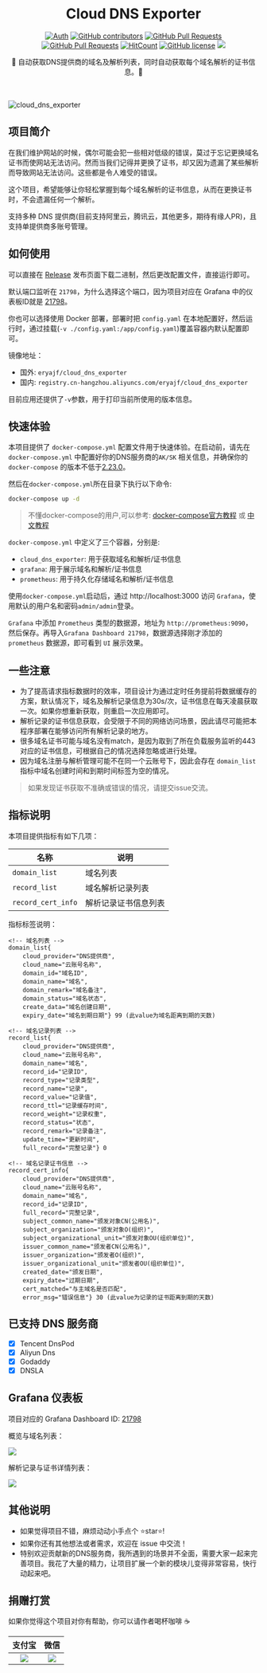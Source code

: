 <div align="center">
<h1>Cloud DNS Exporter</h1>

[![Auth](https://img.shields.io/badge/Auth-eryajf-ff69b4)](https://github.com/eryajf)
[![GitHub contributors](https://img.shields.io/github/contributors/eryajf/cloud_dns_exporter)](https://github.com/eryajf/cloud_dns_exporter/graphs/contributors)
[![GitHub Pull Requests](https://img.shields.io/github/issues-pr/eryajf/cloud_dns_exporter)](https://github.com/eryajf/cloud_dns_exporter/pulls)
[![GitHub Pull Requests](https://img.shields.io/github/stars/eryajf/cloud_dns_exporter)](https://github.com/eryajf/cloud_dns_exporter/stargazers)
[![HitCount](https://views.whatilearened.today/views/github/eryajf/cloud_dns_exporter.svg)](https://github.com/eryajf/cloud_dns_exporter)
[![GitHub license](https://img.shields.io/github/license/eryajf/cloud_dns_exporter)](https://github.com/eryajf/cloud_dns_exporter/blob/main/LICENSE)
[![](https://img.shields.io/badge/Awesome-MyStarList-c780fa?logo=Awesome-Lists)](https://github.com/eryajf/awesome-stars-eryajf#readme)

<p> 🧰 自动获取DNS提供商的域名及解析列表，同时自动获取每个域名解析的证书信息。🧰 </p>

<img src="https://cdn.jsdelivr.net/gh/eryajf/tu@main/img/image_20240420_214408.gif" width="800"  height="3">
</div><br>

![cloud_dns_exporter](https://socialify.git.ci/eryajf/cloud_dns_exporter/image?description=1&descriptionEditable=%E9%80%90%E6%AD%A5%E8%BF%88%E5%90%91%E8%BF%90%E7%BB%B4%E7%9A%84%E5%9B%9B%E4%B8%AA%E7%8E%B0%E4%BB%A3%E5%8C%96%EF%BC%9A%E8%A7%84%E8%8C%83%E5%8C%96%EF%BC%8C%E6%A0%87%E5%87%86%E5%8C%96%EF%BC%8C%E9%AB%98%E6%95%88%E5%8C%96%EF%BC%8C%E4%BC%98%E9%9B%85%E5%8C%96&font=Bitter&forks=1&issues=1&language=1&name=1&owner=1&pattern=Circuit%20Board&pulls=1&stargazers=1&theme=Light)

</div>

## 项目简介

在我们维护网站的时候，偶尔可能会犯一些相对低级的错误，莫过于忘记更换域名证书而使网站无法访问。然而当我们记得并更换了证书，却又因为遗漏了某些解析而导致网站无法访问。这些都是令人难受的错误。

这个项目，希望能够让你轻松掌握到每个域名解析的证书信息，从而在更换证书时，不会遗漏任何一个解析。

支持多种 DNS 提供商(目前支持阿里云，腾讯云，其他更多，期待有缘人PR)，且支持单提供商多账号管理。

## 如何使用

可以直接在 [Release](https://github.com/eryajf/cloud_dns_exporter/releases) 发布页面下载二进制，然后更改配置文件，直接运行即可。

默认端口监听在 `21798`，为什么选择这个端口，因为项目对应在 Grafana 中的仪表板ID就是 [21798](https://grafana.com/grafana/dashboards/21798-cloud-dns-record-info/)。

你也可以选择使用 Docker 部署，部署时把 `config.yaml` 在本地配置好，然后运行时，通过挂载(`-v ./config.yaml:/app/config.yaml`)覆盖容器内默认配置即可。

镜像地址：
- 国外: `eryajf/cloud_dns_exporter`
- 国内: `registry.cn-hangzhou.aliyuncs.com/eryajf/cloud_dns_exporter`

目前应用还提供了`-v`参数，用于打印当前所使用的版本信息。

## 快速体验

本项目提供了 `docker-compose.yml` 配置文件用于快速体验。在启动前，请先在 `docker-compose.yml` 中配置好你的DNS服务商的`AK/SK` 相关信息，并确保你的 `docker-compose` 的版本不低于[2.23.0](https://github.com/compose-spec/compose-spec/pull/429)。

然后在`docker-compose.yml`所在目录下执行以下命令:

```bash
docker-compose up -d
```

> 不懂docker-compose的用户,可以参考: [docker-compose官方教程](https://docs.docker.com/compose/reference/) 或 [中文教程](https://www.runoob.com/docker/docker-compose.html)

`docker-compose.yml` 中定义了三个容器，分别是:
- `cloud_dns_exporter`: 用于获取域名和解析/证书信息
- `grafana`: 用于展示域名和解析/证书信息
- `prometheus`: 用于持久化存储域名和解析/证书信息

使用`docker-compose.yml`启动后，通过 http://localhost:3000 访问 `Grafana`，使用默认的用户名和密码`admin/admin`登录。

`Grafana` 中添加 `Prometheus` 类型的数据源，地址为 `http://prometheus:9090`，然后保存。再导入`Grafana Dashboard 21798`，数据源选择刚才添加的 `prometheus` 数据源，即可看到 `UI` 展示效果。

## 一些注意

- 为了提高请求指标数据时的效率，项目设计为通过定时任务提前将数据缓存的方案，默认情况下，域名及解析记录信息为30s/次，证书信息在每天凌晨获取一次。如果你想重新获取，则重启一次应用即可。
- 解析记录的证书信息获取，会受限于不同的网络访问场景，因此请尽可能把本程序部署在能够访问所有解析记录的地方。
- 很多域名证书可能与域名没有match，是因为取到了所在负载服务监听的443对应的证书信息，可根据自己的情况选择忽略或进行处理。
- 因为域名注册与解析管理可能不在同一个云账号下，因此会存在 `domain_list` 指标中域名创建时间和到期时间标签为空的情况。

> 如果发现证书获取不准确或错误的情况，请提交issue交流。

## 指标说明

本项目提供指标有如下几项：

| 名称               | 说明                 |
| ------------------ | -------------------- |
| `domain_list`      | 域名列表             |
| `record_list`      | 域名解析记录列表     |
| `record_cert_info` | 解析记录证书信息列表 |

指标标签说明：

```
<!-- 域名列表 -->
domain_list{
    cloud_provider="DNS提供商",
    cloud_name="云账号名称",
    domain_id="域名ID",
    domain_name="域名",
    domain_remark="域名备注",
    domain_status="域名状态",
    create_data="域名创建日期",
    expiry_date="域名到期日期"} 99 (此value为域名距离到期的天数)

<!-- 域名记录列表 -->
record_list{
    cloud_provider="DNS提供商",
    cloud_name="云账号名称",
    domain_name="域名",
    record_id="记录ID",
    record_type="记录类型",
    record_name="记录",
    record_value="记录值",
    record_ttl="记录缓存时间",
    record_weight="记录权重",
    record_status="状态",
    record_remark="记录备注",
    update_time="更新时间",
    full_record="完整记录"} 0

<!-- 域名记录证书信息 -->
record_cert_info{
    cloud_provider="DNS提供商",
    cloud_name="云账号名称",
    domain_name="域名",
    record_id="记录ID",
    full_record="完整记录",
    subject_common_name="颁发对象CN(公用名)",
    subject_organization="颁发对象O(组织)",
    subject_organizational_unit="颁发对象OU(组织单位)",
    issuer_common_name="颁发者CN(公用名)",
    issuer_organization="颁发者O(组织)",
    issuer_organizational_unit="颁发者OU(组织单位)",
    created_date="颁发日期",
    expiry_date="过期日期",
    cert_matched="与主域名是否匹配",
    error_msg="错误信息"} 30 (此value为记录的证书距离到期的天数)
```

## 已支持 DNS 服务商

- [x] Tencent DnsPod
- [x] Aliyun Dns
- [x] Godaddy
- [x] DNSLA

## Grafana 仪表板

项目对应的 Grafana Dashboard ID: [21798](https://grafana.com/grafana/dashboards/21798-cloud-dns-record-info/)

概览与域名列表：

![](https://t.eryajf.net/imgs/2024/09/1725288099522.webp)

解析记录与证书详情列表：

![](https://t.eryajf.net/imgs/2024/08/1725118643455.webp)

## 其他说明

- 如果觉得项目不错，麻烦动动小手点个 ⭐️star⭐️!
- 如果你还有其他想法或者需求，欢迎在 issue 中交流！
- 特别欢迎贡献新的DNS服务商，我所遇到的场景并不全面，需要大家一起来完善项目。我花了大量的精力，让项目扩展一个新的模块儿变得非常容易，快行动起来吧。

## 捐赠打赏

如果你觉得这个项目对你有帮助，你可以请作者喝杯咖啡 ☕️

| 支付宝|微信|
|:--------: |:--------: |
|![](https://t.eryajf.net/imgs/2023/01/fc21022aadd292ca.png)| ![](https://t.eryajf.net/imgs/2023/01/834f12107ebc432a.png) |
